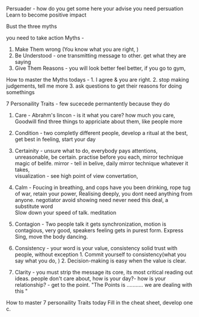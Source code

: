Persuader - how do you get some here your advise 
            you need persuation 
            Learn to become positive impact


Bust the three myths

you need to take action 
Myths - 
1. Make Them wrong (You know what you are right, )
2. Be Understood - one transmitting message to other. get what they are saying
3. Give Them Reasons - you will look better feel better, if you go to gym,

How to master the Myths todays -
    1. I agree & you are right.
    2. stop making judgements, tell me more
    3. ask questions to get their reasons for doing somethings


7 Personaility Traits - few sucecede permantently because they do 
  1. Care - Abrahm's lincon - is it what you care? how much you care, Goodwill find three things to appriciate about them, like people more 
  2. Condition - two completly different people, develop a ritual at the best, get best in feeling, start your day
  3. Certainity - unsure what to do, everybody pays attentions, unreasonable, be certain.
                  practise before you each, mirror technique magic of belife.
                  mirror - tell in belive, daily mirror technique whatever it takes,     
                  visualization - see high point of view convertation, 
  4. Calm - Foucing in breathing, and cops have you been drinking, rope tug of war, retain your power,
            Realising deeply, you dont need anything from anyone.
            negotiator avoid showing need never need this deal, a substitute word         
            Slow down your speed of talk. meditation 
  5. Contagion - Two people talk it gets synchronization, motion is contagious,
                  very good, speakers feeling gets in purest form.
                 Express Sing, move the body dancing.
                  
  6. Consistency - your word is your value, consistency solid trust with people, without exception
                   1. Commit yourself to consistency(what you say what you do, )
                   2. Decision-making is easy when the value is clear.
  7. Clarity - you must strip the message its core, its most critical reading out ideas.
               people don't care about, how is your day?-  how is your relationship? - get to the point.
                "The Points is ........... we are dealing with this "
     

How to master 7 personaility Traits today 
 Fill in the cheat sheet, develop one c.
